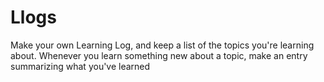 # Llogs
 Make your own Learning Log, and keep a list of the
 topics you're learning about. Whenever you learn something new
 about a topic, make an entry summarizing what you've learned
